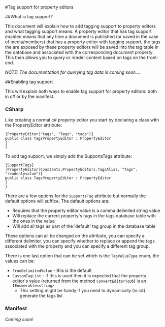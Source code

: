 #Tag support for property editors

##What is tag support?

This document will explain how to add tagging support to property editors and what tagging support means. A property editor that has tag support enabled means 
that any time a document is published (or saved in the case of media/members) that has a property editor with tagging support, the tags the are exposed
by these property editors will be saved into the tag table in the database and associated with the corresponding document property. This then allows you 
to query or render content based on tags on the front-end.

*NOTE: The documentation for querying tag data is coming soon....*

##Enabling tag support

This will explain both ways to enable tag support for property editors: both in c# or by the manifest.

### CSharp

Like creating a normal c# property editor you start by declaring a class with the PropertyEditor attribute:

	[PropertyEditor("tags", "Tags", "tags")]
    public class TagsPropertyEditor : PropertyEditor
    {
    }

To add tag support, we simply add the SupportsTags attribute:

    [SupportTags]
    [PropertyEditor(Constants.PropertyEditors.TagsAlias, "Tags", "readonlyvalue")]
    public class TagsPropertyEditor : PropertyEditor
    {
    }

There are a few options for the `SupportsTag` attribute but normally the default options will suffice. 
The default options are:

* Requires that the property editor value is a comma delimited string value
* Will replace the current property's tags in the tags database table with the ones in the value
* Will add all tags as part of the 'default' tag group in the database table

These options can all be changed on the attribute, you can specify a different delimiter, you can specify whether to replace or append the tags associated with the property and you can specify a different tag group.

There is one last option that can be set which is the `TagValueType` enum, the values can be:

* `FromDelimitedValue` - this is the default
* `CustomTagList` - if this is used then it is expected that the property editor's value (returned from the method `ConvertEditorToDb`) is an `IEnumerable<string>`
	* This setting might be handy if you need to dynamically (in c#) generate the tags list

### Manifest

*Coming soon!*